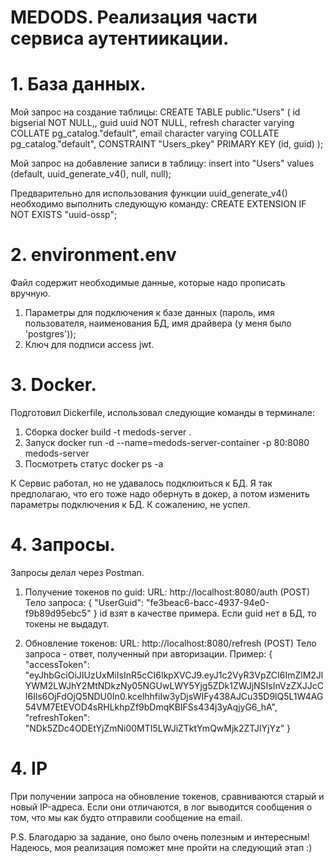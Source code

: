 # MEDODS. Реализация части сервиса аутентиикации.

# 1. База данных.

Мой запрос на создание таблицы:
CREATE TABLE public."Users"
(
    id bigserial NOT NULL,,
    guid uuid NOT NULL,
    refresh character varying COLLATE pg_catalog."default",
    email character varying COLLATE pg_catalog."default",
    CONSTRAINT "Users_pkey" PRIMARY KEY (id, guid)
);

Мой запрос на добавление записи в таблицу:
insert into "Users" values (default, uuid_generate_v4(), null, null);

Предварительно для использования функции uuid_generate_v4() необходимо выполнить следующую команду:
CREATE EXTENSION IF NOT EXISTS "uuid-ossp";

# 2. environment.env
Файл содержит необходимые данные, которые надо прописать вручную.
1) Параметры для подключения к базе данных (пароль, имя пользователя, наименования БД, имя драйвера (у меня было 'postgres'));
2) Ключ для подписи access jwt.

# 3. Docker.
Подготовил Dickerfile, использовал следующие команды в терминале:
1) Сборка
docker build -t medods-server .
2) Запуск
docker run -d --name=medods-server-container -p 80:8080 medods-server
3) Посмотреть статус
docker ps -a

К Сервис работал, но не удавалось подклюиться к БД. Я так предполагаю, что его тоже надо обернуть в докер, а потом изменить параметры подключения к БД. К сожалению, не успел.

# 4. Запросы.
Запросы делал через Postman.
1) Получение токенов по guid:
URL: http://localhost:8080/auth (POST)
Тело запроса:
{
    "UserGuid": "fe3beac6-bacc-4937-94e0-f9b89d95ebc5"
}
id взят в качестве примера.
Если guid нет в БД, то токены не выдадут.

2) Обновление токенов:
URL: http://localhost:8080/refresh (POST)
Тело запроса - ответ, полученный при авторизации. Пример:
{
    "accessToken": "eyJhbGciOiJIUzUxMiIsInR5cCI6IkpXVCJ9.eyJ1c2VyR3VpZCI6ImZlM2JlYWM2LWJhY2MtNDkzNy05NGUwLWY5Yjg5ZDk1ZWJjNSIsInVzZXJJcCI6Ils6OjFdOjQ5NDU0In0.kcelhhfiIw3yDjsWIFy438AJCu35D9lQ5L1W4AG54VM7EtEVOD4sRHLkhpZf9bDmqKBIFSs434j3yAqjyG6_hA",
    "refreshToken": "NDk5ZDc4ODEtYjZmNi00MTI5LWJiZTktYmQwMjk2ZTJlYjYz"
}

# 4. IP
При получении запроса на обновление токенов, сравниваются старый и новый IP-адреса. Если они отличаются, в лог выводится сообщения о том, что мы как будто отправили сообщение на email.

P.S. Благодарю за задание, оно было очень полезным и интересным! Надеюсь, моя реализация поможет мне пройти на следующий этап :)



